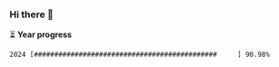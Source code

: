 ### Hi there :wave:

:hourglass_flowing_sand: **Year progress**

```txt
2024 [#############################################     ] 90.98%
```
